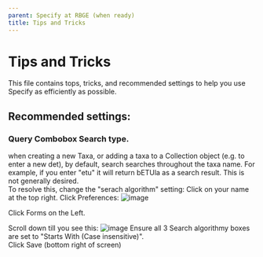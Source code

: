 ```yaml
---
parent: Specify at RBGE (when ready)
title: Tips and Tricks
---
```


# Tips and Tricks
This file contains tops, tricks, and recommended settings to help you use Specify as efficiently as possible.  

## Recommended settings:
### Query Combobox Search type.  
when creating a new Taxa, or adding a taxa to a Collection object (e.g. to enter a new det), by default, search searches throughout the taxa name.  For example, if you enter "etu" it will return bETUla as a search result.  This is not generally desired.  
To resolve this, change the "serach algorithm" setting:
Click on your name at the top right. 
Click Preferences:
![image](https://user-images.githubusercontent.com/8005676/187171207-91f04d48-5774-498f-bf83-83b76a338f98.png)

Click Forms on the Left.  

Scroll down till you see this:
![image](https://user-images.githubusercontent.com/8005676/187171438-f9b30775-9386-4f1e-9e0f-40f4508f2287.png)
Ensure all 3 Search algorithmy boxes are set to "Starts With (Case insensitive)".  
Click Save (bottom right of screen)
